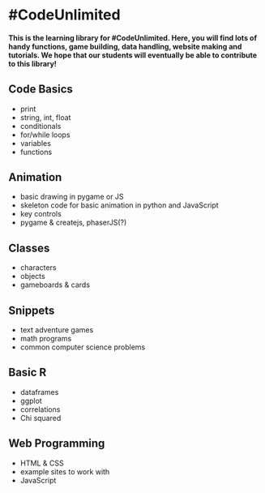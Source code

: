 # #CodeUnlimited


#### This is the learning library for #CodeUnlimited. Here, you will find lots of handy functions, game building, data handling, website making and tutorials. We hope that our students will eventually be able to contribute to this library!

## Code Basics
- print
- string, int, float
- conditionals
- for/while loops
- variables
- functions

## Animation
- basic drawing in pygame or JS
- skeleton code for basic animation in python and JavaScript
- key controls
- pygame & createjs, phaserJS(?)

## Classes
- characters
- objects
- gameboards & cards

## Snippets
- text adventure games
- math programs
- common computer science problems

## Basic R
- dataframes
- ggplot
- correlations
- Chi squared

## Web Programming
- HTML & CSS
- example sites to work with
- JavaScript


 

